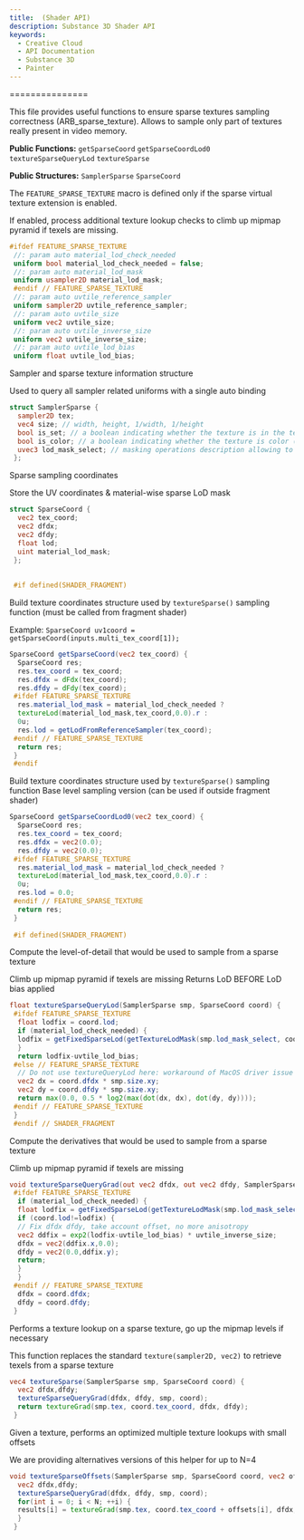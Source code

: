 ```yaml
---
title:  (Shader API)
description: Substance 3D Shader API
keywords:
  - Creative Cloud
  - API Documentation
  - Substance 3D
  - Painter
---
```














[ ](#section-0)












[ ](#section-1)


===============


This file provides useful functions to ensure sparse textures sampling
 correctness (ARB_sparse_texture).
 Allows to sample only part of textures really present in video memory.


**Public Functions:**
`getSparseCoord`
`getSparseCoordLod0`
`textureSparseQueryLod`
`textureSparse`


**Public Structures:**
`SamplerSparse`
`SparseCoord`


The `FEATURE_SPARSE_TEXTURE` macro is defined only if the sparse virtual texture extension is enabled.


If enabled, process additional texture lookup checks to climb up mipmap pyramid if texels are missing.





```glsl
#ifdef FEATURE_SPARSE_TEXTURE
 //: param auto material_lod_check_needed
 uniform bool material_lod_check_needed = false;
 //: param auto material_lod_mask
 uniform usampler2D material_lod_mask;
 #endif // FEATURE_SPARSE_TEXTURE
 //: param auto uvtile_reference_sampler
 uniform sampler2D uvtile_reference_sampler;
 //: param auto uvtile_size
 uniform vec2 uvtile_size;
 //: param auto uvtile_inverse_size
 uniform vec2 uvtile_inverse_size;
 //: param auto uvtile_lod_bias
 uniform float uvtile_lod_bias;
```







[ ](#section-2)

Sampler and sparse texture information structure


Used to query all sampler related uniforms with a single auto binding





```glsl
struct SamplerSparse {
  sampler2D tex;
  vec4 size; // width, height, 1/width, 1/height
  bool is_set; // a boolean indicating whether the texture is in the texture set or not
  bool is_color; // a boolean indicating whether the texture is color (RGBA) or grayscale (R, GB)
  uvec3 lod_mask_select; // masking operations description allowing to retrieve loaded mipmaps information
 };
```







[ ](#section-3)

Sparse sampling coordinates


Store the UV coordinates & material-wise sparse LoD mask





```glsl
struct SparseCoord {
  vec2 tex_coord;
  vec2 dfdx;
  vec2 dfdy;
  float lod;
  uint material_lod_mask;
 };
 
 
 #if defined(SHADER_FRAGMENT)
```







[ ](#section-4)

Build texture coordinates structure used by `textureSparse()` sampling function
 (must be called from fragment shader)


Example: `SparseCoord uv1coord = getSparseCoord(inputs.multi_tex_coord[1]);`





```glsl
SparseCoord getSparseCoord(vec2 tex_coord) {
  SparseCoord res;
  res.tex_coord = tex_coord;
  res.dfdx = dFdx(tex_coord);
  res.dfdy = dFdy(tex_coord);
 #ifdef FEATURE_SPARSE_TEXTURE
  res.material_lod_mask = material_lod_check_needed ?
  textureLod(material_lod_mask,tex_coord,0.0).r :
  0u;
  res.lod = getLodFromReferenceSampler(tex_coord);
 #endif // FEATURE_SPARSE_TEXTURE
  return res;
 }
 #endif
```







[ ](#section-5)

Build texture coordinates structure used by `textureSparse()` sampling function
 Base level sampling version (can be used if outside fragment shader)





```glsl
SparseCoord getSparseCoordLod0(vec2 tex_coord) {
  SparseCoord res;
  res.tex_coord = tex_coord;
  res.dfdx = vec2(0.0);
  res.dfdy = vec2(0.0);
 #ifdef FEATURE_SPARSE_TEXTURE
  res.material_lod_mask = material_lod_check_needed ?
  textureLod(material_lod_mask,tex_coord,0.0).r :
  0u;
  res.lod = 0.0;
 #endif // FEATURE_SPARSE_TEXTURE
  return res;
 }
 
 #if defined(SHADER_FRAGMENT)
```







[ ](#section-6)

Compute the level-of-detail that would be used to sample from a sparse texture


Climb up mipmap pyramid if texels are missing
 Returns LoD BEFORE LoD bias applied





```glsl
float textureSparseQueryLod(SamplerSparse smp, SparseCoord coord) {
 #ifdef FEATURE_SPARSE_TEXTURE
  float lodfix = coord.lod;
  if (material_lod_check_needed) {
  lodfix = getFixedSparseLod(getTextureLodMask(smp.lod_mask_select, coord.material_lod_mask), lodfix);
  }
  return lodfix-uvtile_lod_bias;
 #else // FEATURE_SPARSE_TEXTURE
  // Do not use textureQueryLod here: workaround of MacOS driver issue (dramatic FPS drop)
  vec2 dx = coord.dfdx * smp.size.xy;
  vec2 dy = coord.dfdy * smp.size.xy;
  return max(0.0, 0.5 * log2(max(dot(dx, dx), dot(dy, dy))));
 #endif // FEATURE_SPARSE_TEXTURE
 }
 #endif // SHADER_FRAGMENT
```







[ ](#section-7)

Compute the derivatives that would be used to sample from a sparse texture


Climb up mipmap pyramid if texels are missing





```glsl
void textureSparseQueryGrad(out vec2 dfdx, out vec2 dfdy, SamplerSparse smp, SparseCoord coord) {
 #ifdef FEATURE_SPARSE_TEXTURE
  if (material_lod_check_needed) {
  float lodfix = getFixedSparseLod(getTextureLodMask(smp.lod_mask_select, coord.material_lod_mask), coord.lod);
  if (coord.lod!=lodfix) {
  // Fix dfdx dfdy, take account offset, no more anisotropy
  vec2 ddfix = exp2(lodfix-uvtile_lod_bias) * uvtile_inverse_size;
  dfdx = vec2(ddfix.x,0.0);
  dfdy = vec2(0.0,ddfix.y);
  return;
  }
  }
 #endif // FEATURE_SPARSE_TEXTURE
  dfdx = coord.dfdx;
  dfdy = coord.dfdy;
 }
```







[ ](#section-8)

Performs a texture lookup on a sparse texture, go up the mipmap levels if necessary


This function replaces the standard `texture(sampler2D, vec2)` to retrieve texels from a sparse texture





```glsl
vec4 textureSparse(SamplerSparse smp, SparseCoord coord) {
  vec2 dfdx,dfdy;
  textureSparseQueryGrad(dfdx, dfdy, smp, coord);
  return textureGrad(smp.tex, coord.tex_coord, dfdx, dfdy);
 }
```







[ ](#section-9)

Given a texture, performs an optimized multiple texture lookups with small offsets


We are providing alternatives versions of this helper for up to N=4





```glsl
void textureSparseOffsets(SamplerSparse smp, SparseCoord coord, vec2 offsets[N], out vec4 results[N]) {
  vec2 dfdx,dfdy;
  textureSparseQueryGrad(dfdx, dfdy, smp, coord);
  for(int i = 0; i < N; ++i) {
  results[i] = textureGrad(smp.tex, coord.tex_coord + offsets[i], dfdx, dfdy);
  }
 }
 
 
```






